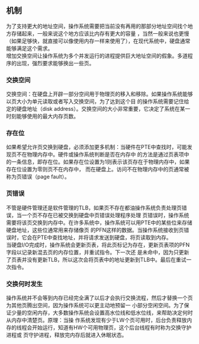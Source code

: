 ## 机制
为了支持更大的地址空间，操作系统需要把当前没有再用的那部分地址空间找个地方存储起来，一般来说这个地方应该比内存有更大的容量
，当然一般来说也更慢（如果足够快，就直接可以像使用内存一样来使用了），在现代系统中，硬盘通常能够满足这个需求。     
增加交换空间让操作系统为多个并发运行的进程提供巨大地址空间的假象。多道程序的出现，强烈要求能够换出一些页。
### 交换空间
交换空间：在硬盘上开辟一部分空间用于物理页的移入和移除。如果操作系统能够以页大小为单元读取或者写入交换空间，为了达到这个目
的操作系统需要记住给定的硬盘地址（disk address）。交换空间的大小非常重要，它决定了系统在某一时刻能够使用的最大内存页数。
### 存在位
如果希望允许页交换到硬盘，必须添加更多机制：当硬件在PTE中查找时，可能发现页不在物理内存中。硬件或操作系统判断是否在内存中
的方法是通过页表项中的一条信息，即存在位。如果存在位设置为1则表示该页存在于物理内存中，如果存在位设置为零则页不在内存中，
而在硬盘上。访问不在物理内存中的页通常被称为页错误（page fault）。
### 页错误
不管是硬件管理还是软件管理的TLB，如果页不存在都油操作系统负责处理页错误，当一个页不存在已被交换到硬盘中页错误处理程序处理
页错误时，操作系统需要将该页交换到内存中。在许多系统中，操作系统可以用PTE中的某些位来存储硬盘地址，这些位通常用来存储像页
的PFN这样的数据。当操作系统接收到页错误时，它会在PTE中查找地址，并将请求发送到硬盘，将页读取到内存。       
当硬盘I/O完成时，操作系统会更新页表，将此页标记为存在，更新页表项的PFN字段以记录新混去页的内存位置，并重试指令。下一次还
是未命中，因为只更新了页表并没有更新TLB，所以这次会将页表中的地址更新到TLB中。最后在重试一次指令。
### 交换何时发生
操作系统并不会等到内存已经完全满了以后才会执行交换流程，然后才替换一个页为其他页腾出空间，因为操作系统可以更主动地预留一
小部分空闲空间。为了保证少量的空闲内存，大多数操作系统会设置高水位线和低水位线，来帮助决定何时从内存中清楚页。原理：当操
作系统发现有少于LW个页可用时，后台负责释放内存的线程会开始运行，知道有HW个可用物理页，这个后台线程有时称为交换守护进程或
页守护进程，释放完内存后就进入休眠状态。
